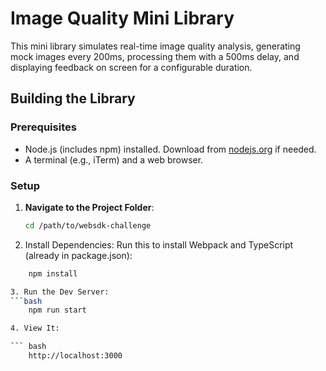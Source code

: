 # Image Quality Mini Library

This mini library simulates real-time image quality analysis, generating mock images every 200ms, processing them with a 500ms delay, and displaying feedback on screen for a configurable duration.

## Building the Library

### Prerequisites
- Node.js (includes npm) installed. Download from [nodejs.org](https://nodejs.org/) if needed.
- A terminal (e.g., iTerm) and a web browser.

### Setup
1. **Navigate to the Project Folder**:
   ```bash
   cd /path/to/websdk-challenge

2. Install Dependencies:
Run this to install Webpack and TypeScript (already in package.json):
```bash
    npm install

3. Run the Dev Server:
```bash
    npm run start

4. View It:

``` bash
    http://localhost:3000
